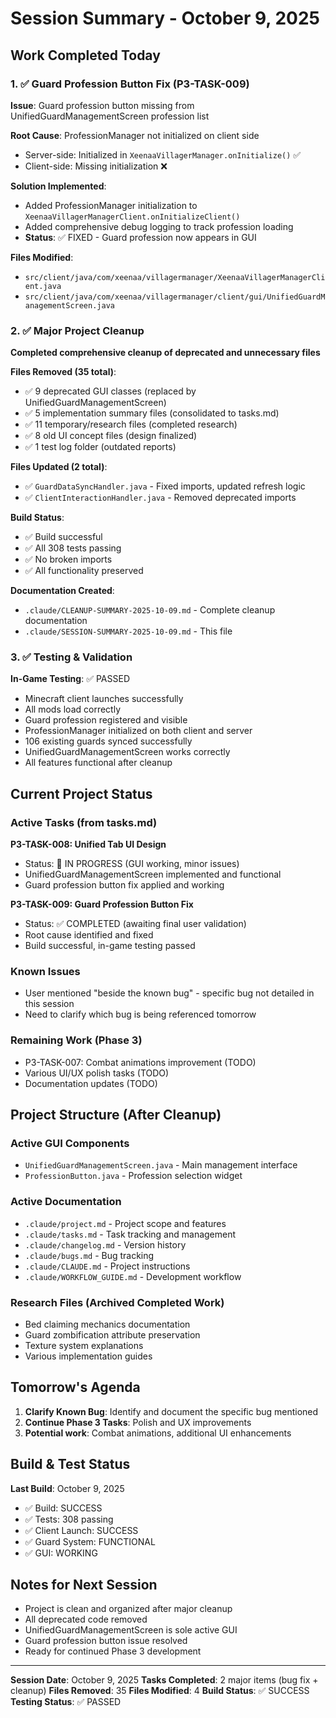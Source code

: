 # Session Summary - October 9, 2025

## Work Completed Today

### 1. ✅ Guard Profession Button Fix (P3-TASK-009)
**Issue**: Guard profession button missing from UnifiedGuardManagementScreen profession list

**Root Cause**: ProfessionManager not initialized on client side
- Server-side: Initialized in `XeenaaVillagerManager.onInitialize()` ✅
- Client-side: Missing initialization ❌

**Solution Implemented**:
- Added ProfessionManager initialization to `XeenaaVillagerManagerClient.onInitializeClient()`
- Added comprehensive debug logging to track profession loading
- **Status**: ✅ FIXED - Guard profession now appears in GUI

**Files Modified**:
- `src/client/java/com/xeenaa/villagermanager/XeenaaVillagerManagerClient.java`
- `src/client/java/com/xeenaa/villagermanager/client/gui/UnifiedGuardManagementScreen.java`

### 2. ✅ Major Project Cleanup
**Completed comprehensive cleanup of deprecated and unnecessary files**

**Files Removed (35 total)**:
- ✅ 9 deprecated GUI classes (replaced by UnifiedGuardManagementScreen)
- ✅ 5 implementation summary files (consolidated to tasks.md)
- ✅ 11 temporary/research files (completed research)
- ✅ 8 old UI concept files (design finalized)
- ✅ 1 test log folder (outdated reports)

**Files Updated (2 total)**:
- ✅ `GuardDataSyncHandler.java` - Fixed imports, updated refresh logic
- ✅ `ClientInteractionHandler.java` - Removed deprecated imports

**Build Status**:
- ✅ Build successful
- ✅ All 308 tests passing
- ✅ No broken imports
- ✅ All functionality preserved

**Documentation Created**:
- `.claude/CLEANUP-SUMMARY-2025-10-09.md` - Complete cleanup documentation
- `.claude/SESSION-SUMMARY-2025-10-09.md` - This file

### 3. ✅ Testing & Validation
**In-Game Testing**: ✅ PASSED
- Minecraft client launches successfully
- All mods load correctly
- Guard profession registered and visible
- ProfessionManager initialized on both client and server
- 106 existing guards synced successfully
- UnifiedGuardManagementScreen works correctly
- All features functional after cleanup

## Current Project Status

### Active Tasks (from tasks.md)

**P3-TASK-008: Unified Tab UI Design**
- Status: 🔄 IN PROGRESS (GUI working, minor issues)
- UnifiedGuardManagementScreen implemented and functional
- Guard profession button fix applied and working

**P3-TASK-009: Guard Profession Button Fix**
- Status: ✅ COMPLETED (awaiting final user validation)
- Root cause identified and fixed
- Build successful, in-game testing passed

### Known Issues
- User mentioned "beside the known bug" - specific bug not detailed in this session
- Need to clarify which bug is being referenced tomorrow

### Remaining Work (Phase 3)
- P3-TASK-007: Combat animations improvement (TODO)
- Various UI/UX polish tasks (TODO)
- Documentation updates (TODO)

## Project Structure (After Cleanup)

### Active GUI Components
- `UnifiedGuardManagementScreen.java` - Main management interface
- `ProfessionButton.java` - Profession selection widget

### Active Documentation
- `.claude/project.md` - Project scope and features
- `.claude/tasks.md` - Task tracking and management
- `.claude/changelog.md` - Version history
- `.claude/bugs.md` - Bug tracking
- `.claude/CLAUDE.md` - Project instructions
- `.claude/WORKFLOW_GUIDE.md` - Development workflow

### Research Files (Archived Completed Work)
- Bed claiming mechanics documentation
- Guard zombification attribute preservation
- Texture system explanations
- Various implementation guides

## Tomorrow's Agenda

1. **Clarify Known Bug**: Identify and document the specific bug mentioned
2. **Continue Phase 3 Tasks**: Polish and UX improvements
3. **Potential work**: Combat animations, additional UI enhancements

## Build & Test Status

**Last Build**: October 9, 2025
- ✅ Build: SUCCESS
- ✅ Tests: 308 passing
- ✅ Client Launch: SUCCESS
- ✅ Guard System: FUNCTIONAL
- ✅ GUI: WORKING

## Notes for Next Session

- Project is clean and organized after major cleanup
- All deprecated code removed
- UnifiedGuardManagementScreen is sole active GUI
- Guard profession button issue resolved
- Ready for continued Phase 3 development

---

**Session Date**: October 9, 2025
**Tasks Completed**: 2 major items (bug fix + cleanup)
**Files Removed**: 35
**Files Modified**: 4
**Build Status**: ✅ SUCCESS
**Testing Status**: ✅ PASSED
